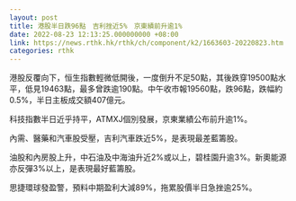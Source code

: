 ```yaml
---
layout: post
title: 港股半日跌96點　吉利挫近5%　京東績前升逾1%
date: 2022-08-23 12:13:25.000000000 +08:00
link: https://news.rthk.hk/rthk/ch/component/k2/1663603-20220823.htm
categories: rthk
---
```


港股反覆向下，恒生指數輕微低開後，一度倒升不足50點，其後跌穿19500點水平，低見19463點，最多曾跌逾190點。中午收市報19560點，跌96點，跌幅約0.5%，半日主板成交額407億元。

科技指數半日近乎持平，ATMXJ個別發展，京東業績公布前升逾1%。

內需、醫藥和汽車股受壓，吉利汽車跌近5%，是表現最差藍籌股。

油股和內房股上升，中石油及中海油升近2%或以上，碧桂園升逾3%。新奧能源亦反彈3%以上，是表現最好藍籌股。

思捷環球發盈警，預料中期盈利大減89%，拖累股價半日急挫逾25%。
